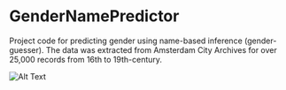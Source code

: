 # GenderNamePredictor

Project code for predicting gender using name-based inference (gender-guesser). The data was extracted from Amsterdam City Archives for over 25,000 records
from 16th to 19th-century.

![Alt Text](results_visualize.gif)
